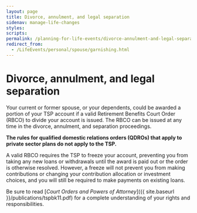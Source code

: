 ```yaml
---
layout: page
title: Divorce, annulment, and legal separation
sidenav: manage-life-changes
styles:
scripts:
permalink: /planning-for-life-events/divorce-annulment-and-legal-separation/
redirect_from:
  - /LifeEvents/personal/spouse/garnishing.html
---
```


# Divorce, annulment, and legal separation

Your current or former spouse, or your dependents, could be awarded a portion of your TSP account if a valid Retirement Benefits Court Order (RBCO) to divide your account is issued.  The RBCO can be issued at any time in the divorce, annulment, and separation proceedings.

**The rules for qualified domestic relations orders (QDROs) that apply to private sector plans do not apply to the TSP.**

A valid RBCO requires the TSP to freeze your account, preventing you from taking any new loans or withdrawals until the award is paid out or the order is otherwise resolved. However, a freeze will not prevent you from making contributions or changing your contribution allocation or investment choices, and you will still be required to make payments on existing loans.

Be sure to read [*Court Orders and Powers of Attorney*]({{ site.baseurl }}/publications/tspbk11.pdf) for a complete understanding of your rights and responsibilities.

<!-- CONTENT END -->
